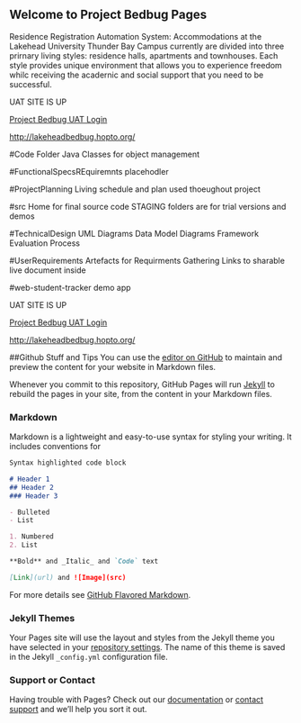 ## Welcome to Project Bedbug Pages
Residence Registration Automation System:  Accommodations at the Lakehead University Thunder Bay Campus currently are divided into three prirnary living styles: residence halls, apartments and townhouses. Each  style provides unique environment that allows you to experience freedom whilc receiving the acadernic and social support that you need to be successful.

UAT SITE IS UP

[Project Bedbug UAT Login](http://lakeheadbedbug.hopto.org/)

<http://lakeheadbedbug.hopto.org/>

#Code Folder
Java Classes for object management

#FunctionalSpecsREquiremnts
placehodler

#ProjectPlanning
Living schedule and plan used thoeughout project

#src
Home for final source code
STAGING folders are for trial versions and demos

#TechnicalDesign
UML Diagrams
Data Model Diagrams
Framework Evaluation Process

#UserRequirements
Artefacts for Requirments Gathering
Links to sharable live document inside

#web-student-tracker
demo app

UAT SITE IS UP

[Project Bedbug UAT Login](http://lakeheadbedbug.hopto.org/)

<http://lakeheadbedbug.hopto.org/>


##Github Stuff and Tips
You can use the [editor on GitHub](https://github.com/riklauder/Bedbug/edit/master/README.md) to maintain and preview the content for your website in Markdown files.

Whenever you commit to this repository, GitHub Pages will run [Jekyll](https://jekyllrb.com/) to rebuild the pages in your site, from the content in your Markdown files.

### Markdown

Markdown is a lightweight and easy-to-use syntax for styling your writing. It includes conventions for

```markdown
Syntax highlighted code block

# Header 1
## Header 2
### Header 3

- Bulleted
- List

1. Numbered
2. List

**Bold** and _Italic_ and `Code` text

[Link](url) and ![Image](src)
```

For more details see [GitHub Flavored Markdown](https://guides.github.com/features/mastering-markdown/).

### Jekyll Themes

Your Pages site will use the layout and styles from the Jekyll theme you have selected in your [repository settings](https://github.com/riklauder/Bedbug/settings). The name of this theme is saved in the Jekyll `_config.yml` configuration file.

### Support or Contact

Having trouble with Pages? Check out our [documentation](https://help.github.com/categories/github-pages-basics/) or [contact support](https://github.com/contact) and we’ll help you sort it out.
